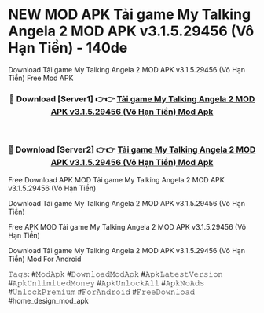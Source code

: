 # NEW MOD APK Tải game My Talking Angela 2 MOD APK v3.1.5.29456 (Vô Hạn Tiền) - 140de
Download Tải game My Talking Angela 2 MOD APK v3.1.5.29456 (Vô Hạn Tiền) Free Mod APK

<div align="center">
<h3>🔴 Download [Server1] 👉👉 <a href="https://apk-comot.site?title=Tải_game_My_Talking_Angela_2_MOD_APK_v3.1.5.29456_(Vô_Hạn_Tiền)">Tải game My Talking Angela 2 MOD APK v3.1.5.29456 (Vô Hạn Tiền) Mod Apk</a></h3><br>

<h3>🔴 Download [Server2] 👉👉 <a href="https://apk-comot.site?title=Tải_game_My_Talking_Angela_2_MOD_APK_v3.1.5.29456_(Vô_Hạn_Tiền)">Tải game My Talking Angela 2 MOD APK v3.1.5.29456 (Vô Hạn Tiền) Mod Apk</a></h3>
</div>


Free Download APK MOD Tải game My Talking Angela 2 MOD APK v3.1.5.29456 (Vô Hạn Tiền)

Download Tải game My Talking Angela 2 MOD APK v3.1.5.29456 (Vô Hạn Tiền) 

Free APK MOD Tải game My Talking Angela 2 MOD APK v3.1.5.29456 (Vô Hạn Tiền) 

Download Tải game My Talking Angela 2 MOD APK v3.1.5.29456 (Vô Hạn Tiền) Mod For Android

𝚃𝚊𝚐𝚜: #𝙼𝚘𝚍𝙰𝚙𝚔 #𝙳𝚘𝚠𝚗𝚕𝚘𝚊𝚍𝙼𝚘𝚍𝙰𝚙𝚔 #𝙰𝚙𝚔𝙻𝚊𝚝𝚎𝚜𝚝𝚅𝚎𝚛𝚜𝚒𝚘𝚗 #𝙰𝚙𝚔𝚄𝚗𝚕𝚒𝚖𝚒𝚝𝚎𝚍𝙼𝚘𝚗𝚎𝚢 #𝙰𝚙𝚔𝚄𝚗𝚕𝚘𝚌𝚔𝙰𝚕𝚕 #𝙰𝚙𝚔𝙽𝚘𝙰𝚍𝚜 #𝚄𝚗𝚕𝚘𝚌𝚔𝙿𝚛𝚎𝚖𝚒𝚞𝚖 #𝙵𝚘𝚛𝙰𝚗𝚍𝚛𝚘𝚒𝚍 #𝙵𝚛𝚎𝚎𝙳𝚘𝚠𝚗𝚕𝚘𝚊𝚍 #home_design_mod_apk